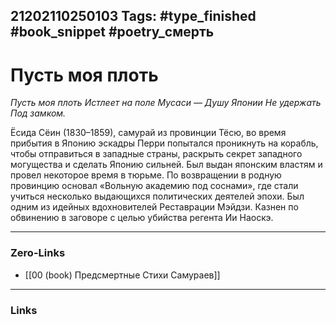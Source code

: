 21202110250103
Tags: #type_finished #book_snippet #poetry_смерть
---
# Пусть моя плоть

*Пусть моя плоть
Истлеет на поле Мусаси —
Душу Японии
Не удержать
Под замком.*

Ёсида Сёин (1830–1859), самурай из провинции Тёсю, во время прибытия в Японию эскадры Перри попытался проникнуть на корабль, чтобы отправиться в западные страны, раскрыть секрет западного могущества и сделать Японию сильней. Был выдан японским властям и провел некоторое время в тюрьме. По возвращении в родную провинцию основал «Вольную академию под соснами», где стали учиться несколько выдающихся политических деятелей эпохи. Был одним из идейных вдохновителей Реставрации Мэйдзи. Казнен по обвинению в заговоре с целью убийства регента Ии Наоскэ. 

---
### Zero-Links
- [[00 (book) Предсмертные Стихи Самураев]]
---
### Links
